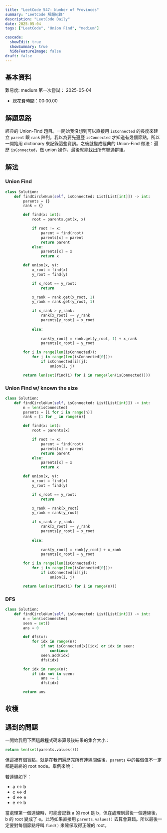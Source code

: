 ```yaml
---
title: "LeetCode 547: Number of Provinces"
summary: "LeetCode 解題紀錄"
description: "LeetCode Daily"
date: 2025-05-04
tags: ["LeetCode", "Union Find", "medium"]

cascade:
  showEdit: true
  showSummary: true
  hideFeatureImage: false
draft: false
---
```


## 基本資料

難易度: medium
第一次嘗試： 2025-05-04
- 總花費時間：00:00.00

## 解題思路

經典的 Union-Find 題目。一開始我沒想到可以直接用 `isConnected` 的長度來建立 `parent` 跟 `rank` 陣列。我以為要先遍歷 `isConnected` 才知道有幾個節點，所以一開始用 dictionary 來記錄這些資訊。之後就變成經典的 Union-Find 做法：遍歷 `isConnected`，做 union 操作，最後就能找出所有聯通群組。


## 解法

### Union Find
```python
class Solution:
    def findCircleNum(self, isConnected: List[List[int]]) -> int:
        parents = {}
        rank = {}

        def find(x: int):
            root = parents.get(x, x)

            if root != x:
                parent = find(root)
                parents[x] = parent
                return parent  
            else:
                parents[x] = x
                return x

        def union(x, y):
            x_root = find(x)
            y_root = find(y)

            if x_root == y_root:
                return

            x_rank = rank.get(x_root, 1)
            y_rank = rank.get(y_root, 1)

            if x_rank > y_rank:
                rank[x_root] += y_rank
                parents[y_root] = x_root
            
            else:
                
                rank[y_root] = rank.get(y_root, 1) + x_rank
                parents[x_root] = y_root

        for i in range(len(isConnected)):
            for j in range(len(isConnected[0])):
                if isConnected[i][j]:
                    union(i, j)

        return len(set(find(i) for i in range(len(isConnected))))
```
### Union Find w/ known the size
```python
class Solution:
    def findCircleNum(self, isConnected: List[List[int]]) -> int:
        n = len(isConnected)
        parents = [i for i in range(n)]
        rank = [1 for _ in range(n)]

        def find(x: int):
            root = parents[x]

            if root != x:
                parent = find(root)
                parents[x] = parent
                return parent
            else:
                parents[x] = x
                return x

        def union(x, y):
            x_root = find(x)
            y_root = find(y)

            if x_root == y_root:
                return

            x_rank = rank[x_root]
            y_rank = rank[y_root]

            if x_rank > y_rank:
                rank[x_root] += y_rank
                parents[y_root] = x_root
            
            else:
                
                rank[y_root] = rank[y_root] + x_rank
                parents[x_root] = y_root

        for i in range(len(isConnected)):
            for j in range(len(isConnected[0])):
                if isConnected[i][j]:
                    union(i, j)

        return len(set(find(i) for i in range(n)))
```

### DFS
```python
class Solution:
    def findCircleNum(self, isConnected: List[List[int]]) -> int:
        n = len(isConnected)
        seen = set()
        ans = 0

        def dfs(x):
            for idx in range(n):
                if not isConnected[x][idx] or idx in seen:
                    continue
                seen.add(idx)
                dfs(idx)

        for idx in range(n):
            if idx not in seen:
                ans += 1
                dfs(idx)

        return ans
```


## 收穫

## 遇到的問題


一開始我用下面這段程式碼來算最後結果的集合大小：
```python
return len(set(parents.values()))
```
但這裡有個盲點，就是在我們遍歷完所有連線關係後，`parents` 中的每個值不一定都是最終的 root node。舉例來說：

若連線如下：
- a ↔ b  
- c ↔ d  
- d ↔ e  
- e ↔ b  

當處理第一個連線時，可能會記錄 a 的 root 是 b，但在處理到最後一個連線後，b 的 root 變成了 e。此時如果直接用 `parents.values()` 去算會算錯。所以最後一定要對每個節點呼叫 `find()` 來確保取得正確的 root。
